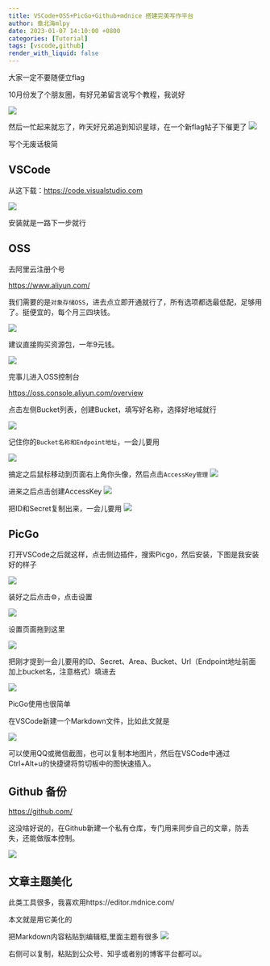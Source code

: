 ```yaml
---
title: VSCode+OSS+PicGo+Github+mdnice 搭建完美写作平台
author: 章北海mlpy
date: 2023-01-07 14:10:00 +0800
categories: [Tutorial]
tags: [vscode,github]
render_with_liquid: false
---
```


大家一定不要随便立flag

10月份发了个朋友圈，有好兄弟留言说写个教程，我说好

![](https://my-wechat.oss-cn-beijing.aliyuncs.com/20230106100426.png)


然后一忙起来就忘了，昨天好兄弟追到知识星球，在一个新flag帖子下催更了
![](https://my-wechat.oss-cn-beijing.aliyuncs.com/20230106100653.png)

写个无废话极简

## VSCode
从这下载：https://code.visualstudio.com

![](https://my-wechat.oss-cn-beijing.aliyuncs.com/20230106101405.png)

安装就是一路下一步就行


## OSS
去阿里云注册个号

https://www.aliyun.com/

我们需要的是`对象存储OSS`，进去点立即开通就行了，所有选项都选最低配，足够用了。挺便宜的，每个月三四块钱。

![](https://my-wechat.oss-cn-beijing.aliyuncs.com/20230106102412.png)


建议直接购买资源包，一年9元钱。

![](https://my-wechat.oss-cn-beijing.aliyuncs.com/20230106102843.png)

完事儿进入OSS控制台

https://oss.console.aliyun.com/overview

点击左侧Bucket列表，创建Bucket，填写好名称，选择好地域就行


![](https://my-wechat.oss-cn-beijing.aliyuncs.com/20230106105941.png)

记住你的`Bucket名称和Endpoint地址`，一会儿要用

![](https://my-wechat.oss-cn-beijing.aliyuncs.com/20230106110009.png)

搞定之后鼠标移动到页面右上角你头像，然后点击`AccessKey管理`
![](https://my-wechat.oss-cn-beijing.aliyuncs.com/20230106103111.png)

进来之后点击创建AccessKey
![](https://my-wechat.oss-cn-beijing.aliyuncs.com/20230106103414.png)

把ID和Secret复制出来，一会儿要用
![](https://my-wechat.oss-cn-beijing.aliyuncs.com/20230106103345.png)

## PicGo

打开VSCode之后就这样，点击侧边插件，搜索Picgo，然后安装，下图是我安装好的样子

![](https://my-wechat.oss-cn-beijing.aliyuncs.com/20230106102106.png)

装好之后点击⚙️，点击设置

![](https://my-wechat.oss-cn-beijing.aliyuncs.com/20230106103705.png)

设置页面拖到这里

![](https://my-wechat.oss-cn-beijing.aliyuncs.com/20230106104107.png)

把刚才提到一会儿要用的ID、Secret、Area、Bucket、Url（Endpoint地址前面加上bucket名，注意格式）填进去

![](https://my-wechat.oss-cn-beijing.aliyuncs.com/20230106110610.png)


PicGo使用也很简单

在VSCode新建一个Markdown文件，比如此文就是

![](https://my-wechat.oss-cn-beijing.aliyuncs.com/20230106111405.png)

可以使用QQ或微信截图，也可以复制本地图片，然后在VSCode中通过Ctrl+Alt+u的快捷键将剪切板中的图快速插入。


## Github 备份

https://github.com/

这没啥好说的，在Github新建一个私有仓库，专门用来同步自己的文章，防丢失，还能做版本控制。

![](https://my-wechat.oss-cn-beijing.aliyuncs.com/20230106112218.png)

## 文章主题美化

此类工具很多，我喜欢用https://editor.mdnice.com/

本文就是用它美化的

把Markdown内容粘贴到编辑框,里面主题有很多
![](https://my-wechat.oss-cn-beijing.aliyuncs.com/20230106111905.png)

右侧可以复制，粘贴到公众号、知乎或者别的博客平台都可以。

